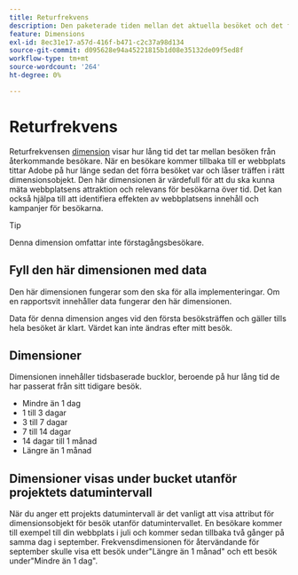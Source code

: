 ```yaml
---
title: Returfrekvens
description: Den paketerade tiden mellan det aktuella besöket och det föregående besöket.
feature: Dimensions
exl-id: 8ec31e17-a57d-416f-b471-c2c37a98d134
source-git-commit: d095628e94a45221815b1d08e35132de09f5ed8f
workflow-type: tm+mt
source-wordcount: '264'
ht-degree: 0%

---
```


# Returfrekvens

Returfrekvensen [dimension](overview.md) visar hur lång tid det tar mellan besöken från återkommande besökare. När en besökare kommer tillbaka till er webbplats tittar Adobe på hur länge sedan det förra besöket var och låser träffen i rätt dimensionsobjekt. Den här dimensionen är värdefull för att du ska kunna mäta webbplatsens attraktion och relevans för besökarna över tid. Det kan också hjälpa till att identifiera effekten av webbplatsens innehåll och kampanjer för besökarna.

>[!TIP]
>
>Denna dimension omfattar inte förstagångsbesökare.

## Fyll den här dimensionen med data

Den här dimensionen fungerar som den ska för alla implementeringar. Om en rapportsvit innehåller data fungerar den här dimensionen.

Data för denna dimension anges vid den första besöksträffen och gäller tills hela besöket är klart. Värdet kan inte ändras efter mitt besök.

## Dimensioner

Dimensionen innehåller tidsbaserade bucklor, beroende på hur lång tid de har passerat från sitt tidigare besök.

* Mindre än 1 dag
* 1 till 3 dagar
* 3 till 7 dagar
* 7 till 14 dagar
* 14 dagar till 1 månad
* Längre än 1 månad

## Dimensioner visas under bucket utanför projektets datumintervall

När du anger ett projekts datumintervall är det vanligt att visa attribut för dimensionsobjekt för besök utanför datumintervallet. En besökare kommer till exempel till din webbplats i juli och kommer sedan tillbaka två gånger på samma dag i september. Frekvensdimensionen för återvändande för september skulle visa ett besök under&quot;Längre än 1 månad&quot; och ett besök under&quot;Mindre än 1 dag&quot;.
